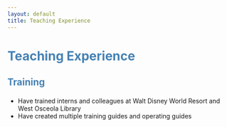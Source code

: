 ```yaml
---
layout: default
title: Teaching Experience
---
```


# <b><p style="color:steelblue">Teaching Experience</b></p>

## <b><p style="color:steelblue">Training</b></p>
- Have trained interns and colleagues at Walt Disney World Resort and West Osceola Library
- Have created multiple training guides and operating guides
